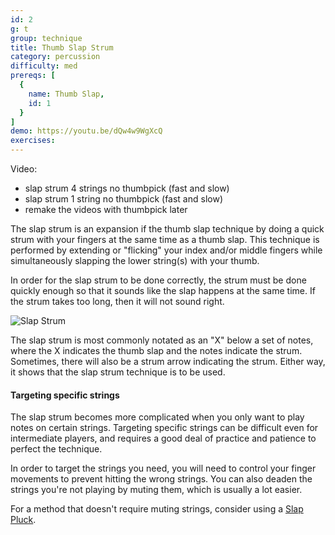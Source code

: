 ```yaml
---
id: 2
g: t
group: technique
title: Thumb Slap Strum
category: percussion
difficulty: med
prereqs: [
  {
    name: Thumb Slap,
    id: 1
  }
]
demo: https://youtu.be/dQw4w9WgXcQ
exercises:
---
```


Video: 
- slap strum 4 strings no thumbpick (fast and slow)
- slap strum 1 string no thumbpick (fast and slow)
- remake the videos with thumbpick later

The slap strum is an expansion if the thumb slap technique by doing a quick strum with your fingers at the same time as a thumb slap. This technique is performed by extending or "flicking" your index and/or middle fingers while simultaneously slapping the lower string(s) with your thumb. 

In order for the slap strum to be done correctly, the strum must be done quickly enough so that it sounds like the slap happens at the same time. If the strum takes too long, then it will not sound right.

![Slap Strum]()

The slap strum is most commonly notated as an "X" below a set of notes, where the X indicates the thumb slap and the notes indicate the strum. Sometimes, there will also be a strum arrow indicating the strum. Either way, it shows that the slap strum technique is to be used. 

#### Targeting specific strings

The slap strum becomes more complicated when you only want to play notes on certain strings. Targeting specific strings can be difficult even for intermediate players, and requires a good deal of practice and patience to perfect the technique.

In order to target the strings you need, you will need to control your finger movements to prevent hitting the wrong strings. You can also deaden the strings you're not playing by <span class="tt" data-tip="stopping the strings from ringing">muting</span> them, which is usually a lot easier.

For a method that doesn't require muting strings, consider using a [Slap Pluck](4).